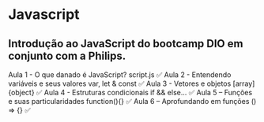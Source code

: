 <h1>Javascript </h1>
<h2> Introdução ao JavaScript do bootcamp DIO em conjunto com a Philips. </h2>

Aula 1 - O que danado é JavaScript? script.js ✅
Aula 2 - Entendendo variáveis e seus valores var, let & const ✅
Aula 3 - Vetores e objetos [array] {object} ✅
Aula 4 - Estruturas condicionais if && else... ✅
Aula 5 – Funções e suas particularidades function(){} ✅
Aula 6 – Aprofundando em funções () => {} ✅
